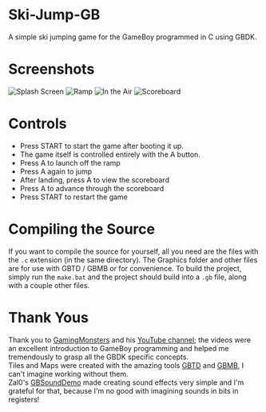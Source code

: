 # Ski-Jump-GB
A simple ski jumping game for the GameBoy programmed in C using GBDK.

# Screenshots
![Splash Screen](https://raw.githubusercontent.com/periparus/Ski-Jump-GB/main/screenshots/bgb00001.bmp)
![Ramp](https://raw.githubusercontent.com/periparus/Ski-Jump-GB/main/screenshots/bgb00002.bmp)
![In the Air](https://raw.githubusercontent.com/periparus/Ski-Jump-GB/main/screenshots/bgb00003.bmp)
![Scoreboard](https://raw.githubusercontent.com/periparus/Ski-Jump-GB/main/screenshots/bgb00004.bmp)


# Controls
* Press START to start the game after booting it up.
* The game itself is controlled entirely with the A button.
* Press A to launch off the ramp
* Press A again to jump
* After landing, press A to view the scoreboard
* Press A to advance through the scoreboard
* Press START to restart the game

# Compiling the Source
If you want to compile the source for yourself, all you need are the files with the `.c` extension (in the same directory). The Graphics folder and other files are for use with GBTD / GBMB or for convenience. To build the project, simply run the `make.bat` and the project should build into a `.gb` file, along with a couple other files.

# Thank Yous
Thank you to [GamingMonsters](https://github.com/gingemonster) and his [YouTube channel](https://www.youtube.com/channel/UCMMhSfBStEti-Lqzs30HYWw); the videos were an excellent introduction to GameBoy programming and helped me tremendously to grasp all the GBDK specific concepts.  
Tiles and Maps were created with the amazing tools [GBTD](http://devrs.com/gb/hmgd/gbtd.html) and [GBMB](http://devrs.com/gb/hmgd/gbmb.html), I can't imagine working without them.  
Zal0's [GBSoundDemo](https://github.com/Zal0/GBSoundDemo) made creating sound effects very simple and I'm grateful for that, because I'm no good with imagining sounds in bits in registers!
